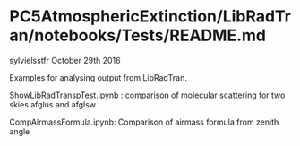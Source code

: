 PC5AtmosphericExtinction/LibRadTran/notebooks/Tests/README.md
=============================================================

sylvielsstfr October 29th 2016

Examples for analysing output from LibRadTran.

ShowLibRadTranspTest.ipynb : comparison of molecular scattering for two skies afglus and afglsw

CompAirmassFormula.ipynb: Comparison of airmass formula from zenith angle



